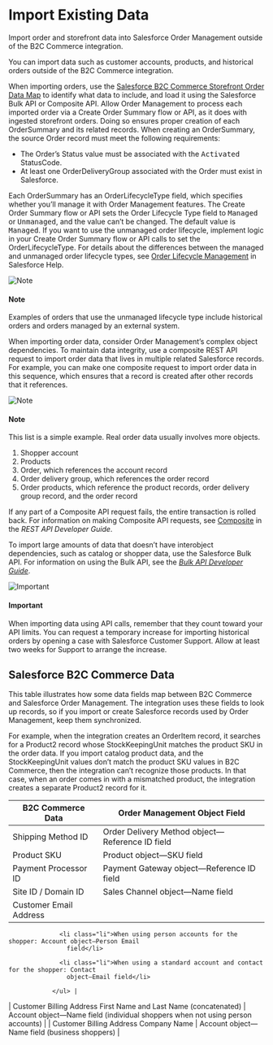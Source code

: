 # Import Existing Data

Import order and storefront data into Salesforce Order Management
      outside of the B2C Commerce integration.

You can import data such as customer accounts, products, and historical orders outside of         the B2C Commerce integration.

When importing orders, use the [Salesforce B2C Commerce Storefront Order Data Map](atlas.en-us.230.0.order_management_developer_guide.meta/order_management_developer_guide/order_management_b2c_commerce_data_map.htm "These tables illustrate how data in a Salesforce B2C Commerce order packet maps to records in Salesforce Order Management. If you’re implementing your own storefront integration, this map can help you understand the order data requirements.") to identify what data         to include, and load it using the Salesforce Bulk API or Composite API. Allow Order         Management to process each imported order via a Create Order Summary flow or API, as it does         with ingested storefront orders. Doing so ensures proper creation of each OrderSummary and         its related records. When creating an OrderSummary, the source Order record must meet the         following requirements:

- The Order’s Status value must be associated with the <kbd class="ph userinput">Activated</kbd>
          StatusCode.
- At least one OrderDeliveryGroup associated with the Order must exist in Salesforce.

Each OrderSummary has an OrderLifecycleType field, which specifies whether you’ll manage it         with Order Management features. The Create Order Summary flow or API sets the Order         Lifecycle Type field to <kbd class="ph userinput">Managed</kbd> or <kbd class="ph userinput">Unmanaged</kbd>,         and the value can’t be changed. The default value is <kbd class="ph userinput">Managed</kbd>. If you         want to use the unmanaged order lifecycle, implement logic in your Create Order Summary flow         or API calls to set the OrderLifecycleType. For details about the differences between the         managed and unmanaged order lifecycle types, see 	         [Order Lifecycle Management](https://help.salesforce.com/articleView?id=om_order_lifecycle_management.htm&amp;language=en_US "HTML (New Window)") in Salesforce Help.

![Note](/docs/resources/img/en-us/230.0?doc_id=images%2Ficon_note.png&folder=order_management_developer_guide)

#### Note

Examples of orders that use the unmanaged lifecycle type include historical orders and         orders managed by an external system.

When importing order data, consider Order Management’s complex object dependencies. To         maintain data integrity, use a composite REST API request to import order data that lives in         multiple related Salesforce records. For example, you can make one composite request to         import order data in this sequence, which ensures that a record is created after other         records that it references.

![Note](/docs/resources/img/en-us/230.0?doc_id=images%2Ficon_note.png&folder=order_management_developer_guide)

#### Note

This list is a simple example. Real order data usually involves more objects.

1. Shopper account
2. Products
3. Order, which references the account record
4. Order delivery group, which references the order record
5. Order products, which reference the product records, order delivery group record, and
          the order record

If any part of a Composite API request fails, the entire transaction is rolled back. For         information on making Composite API requests, see [Composite](https://developer.salesforce.com/docs/atlas.en-us.230.0.api_rest.meta/api_rest/resources_composite_composite.htm "HTML (New Window)") in the <cite class="cite">REST
          API Developer Guide</cite>.

To import large amounts of data that doesn’t have interobject dependencies, such as catalog         or shopper data, use the Salesforce Bulk API. For information on using the Bulk API, see the             <cite class="cite"><a class="xref" href="https://developer.salesforce.com/docs/atlas.en-us.230.0.api_asynch.meta/api_asynch/asynch_api_intro.htm" target="_blank" title="HTML (New Window)">Bulk API Developer
          Guide</a></cite>.

![Important](/docs/resources/img/en-us/230.0?doc_id=images%2Ficon_note_important.png&folder=order_management_developer_guide)

#### Important

When importing data using API calls, remember that they count toward         your API limits. You can request a temporary increase for importing historical orders by         opening a case with Salesforce Customer Support. Allow at least two weeks for Support to         arrange the increase.

## Salesforce B2C Commerce Data

This table illustrates how some data fields map between B2C Commerce and Salesforce Order         Management. The integration uses these fields to look up records, so if you import or create         Salesforce records used by Order Management, keep them synchronized.

For example, when the integration creates an OrderItem record, it searches for a Product2         record whose StockKeepingUnit matches the product SKU in the order data. If you import         catalog product data, and the StockKeepingUnit values don’t match the product SKU values in         B2C Commerce, then the integration can’t recognize those products. In that case, when an         order comes in with a mismatched product, the integration creates a separate Product2 record         for it.

| B2C Commerce Data | Order Management Object Field |
| --- | --- |
| Shipping Method ID | Order Delivery Method object—Reference ID field |
| Product SKU | Product object—SKU field |
| Payment Processor ID | Payment Gateway object—Reference ID field |
| Site ID / Domain ID | Sales Channel object—Name field |
| Customer Email Address | <ul class="ul bulletList">
                  <li class="li">When using person accounts for the shopper: Account object—Person Email
                    field</li>

                  <li class="li">When using a standard account and contact for the shopper: Contact
                    object—Email field</li>

                </ul> |
| Customer Billing Address First Name and Last Name (concatenated) | Account object—Name field (individual shoppers when not using person
                accounts) |
| Customer Billing Address Company Name | Account object—Name field (business shoppers) |